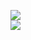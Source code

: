 [![](https://img.shields.io/badge/Made%20With-Github%20Spray-lightgrey.svg?style=for-the-badge&logo=github)](https://github.com/Annihil/github-spray#2620)  
[![](https://i.imgur.com/2DrTn0Z.gif)](https://github.com/Annihil/github-spray)